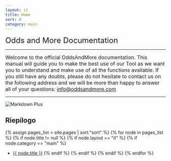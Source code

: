 ```yaml
---
layout: it
title: Home
sort: 0
category: main
---
```

<p class="message">
    
</p>

 <font size="5">Odds and More Documentation</font>

 ---

 <font size="3">Welcome to the official OddsAndMore documentation. This manual will guide you to make the best use of our Tool as we want you to understand and make use of all the functions available. If you still have any doubts, please do not hesitate to contact us on the following address and we will be more than happy to answer all of your questions: info@oddsandmore.com</font>

---

![Markdown Plus]({{site.baseurl}}/public/images/logo/logo-o-amd-more.png)



## Riepilogo

{% assign pages_list = site.pages | sort:"sort" %}
    {% for node in pages_list %}
    {% if node.title != null %}
    {% if node.layout == "it" %}
    {% if node.category == "main" %}
  * <a class="link-detail"
      href="{{site.baseurl}}{{ node.url }}">{{ node.title }}</a>
    {% endif %}
    {% endif %}
    {% endif %}
    {% endfor %}

